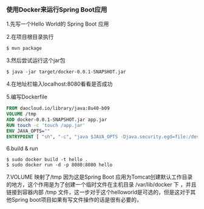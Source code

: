 ### 使用Docker来运行Spring Boot应用

1.先写一个Hello World的 Spring Boot 应用

2.在项目根目录执行 

```shell
$ mvn package
```

3.然后尝试运行这个jar包

```shell
$ java -jar target/docker-0.0.1-SNAPSHOT.jar
```

4.在地址栏输入localhost:8080看看是否成功

5.编写Dockerfile

```dockerfile
FROM daocloud.io/library/java:8u40-b09
VOLUME /tmp
ADD docker-0.0.1-SNAPSHOT.jar app.jar
RUN touch -c 'touch /app.jar'
ENV JAVA_OPTS=""
ENTRYPOINT [ "sh", "-c", "java $JAVA_OPTS -Djava.security.egd=file:/dev/./urandom -jar /app.jar" ]
```

6.build & run

```shell
$ sudo docker build -t hello .
$ sudo docker run -d -p 8080:8080 hello
```

7.VOLUME 映射了/tmp 因为这是Spring Boot 应用为Tomcat创建默认工作目录的地方，这个作用是为了创建一个临时文件在主机目录 /var/lib/docker 下 ，并且链接到容器内部 /tmp 文件，这一步对于这个helloworld是可选的，但是这对于其他Spring boot项目如果有写文件操作的话是很有必要的，